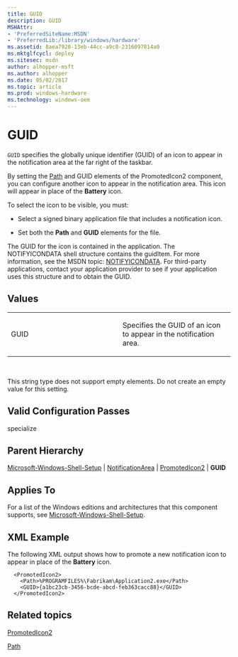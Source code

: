 ```yaml
---
title: GUID
description: GUID
MSHAttr:
- 'PreferredSiteName:MSDN'
- 'PreferredLib:/library/windows/hardware'
ms.assetid: 8aea7928-13eb-44cc-a9c8-2316097814a0
ms.mktglfcycl: deploy
ms.sitesec: msdn
author: alhopper-msft
ms.author: alhopper
ms.date: 05/02/2017
ms.topic: article
ms.prod: windows-hardware
ms.technology: windows-oem
---
```


# GUID


`GUID` specifies the globally unique identifier (GUID) of an icon to appear in the notification area at the far right of the taskbar.

By setting the [Path](microsoft-windows-shell-setup-notificationarea-promotedicon2-path.md) and GUID elements of the PromotedIcon2 component, you can configure another icon to appear in the notification area. This icon will appear in place of the **Battery** icon.

To select the icon to be visible, you must:

-   Select a signed binary application file that includes a notification icon.

-   Set both the **Path** and **GUID** elements for the file.

The GUID for the icon is contained in the application. The NOTIFYICONDATA shell structure contains the guidItem. For more information, see the MSDN topic: [NOTIFYICONDATA](http://go.microsoft.com/fwlink/?LinkId=120340). For third-party applications, contact your application provider to see if your application uses this structure and to obtain the GUID.

## Values


<table>
<colgroup>
<col width="50%" />
<col width="50%" />
</colgroup>
<tbody>
<tr class="odd">
<td><p>GUID</p></td>
<td><p>Specifies the GUID of an icon to appear in the notification area.</p></td>
</tr>
</tbody>
</table>

 

This string type does not support empty elements. Do not create an empty value for this setting.

## Valid Configuration Passes


specialize

## Parent Hierarchy


[Microsoft-Windows-Shell-Setup](microsoft-windows-shell-setup.md) | [NotificationArea](microsoft-windows-shell-setup-notificationarea.md) | [PromotedIcon2](microsoft-windows-shell-setup-notificationarea-promotedicon2.md) | **GUID**

## Applies To


For a list of the Windows editions and architectures that this component supports, see [Microsoft-Windows-Shell-Setup](microsoft-windows-shell-setup.md).

## XML Example


The following XML output shows how to promote a new notification icon to appear in place of the **Battery** icon.

```
  <PromotedIcon2>
    <Path>%PROGRAMFILES%\Fabrikam\Application2.exe</Path>
    <GUID>{a1bc23cb-3456-bcde-abcd-feb363cacc88}</GUID>
  </PromotedIcon2>
```

## Related topics


[PromotedIcon2](microsoft-windows-shell-setup-notificationarea-promotedicon2.md)

[Path](microsoft-windows-shell-setup-notificationarea-promotedicon2-path.md)

 

 







